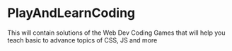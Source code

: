 # PlayAndLearnCoding
This will contain solutions of the Web Dev Coding Games that will help you teach basic to advance topics of CSS, JS and more
